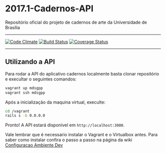 # 2017.1-Cadernos-API
 Repositório oficial do projeto de cadernos de arte da Universidade de Brasília

***

[![Code Climate](https://codeclimate.com/github/fga-gpp-mds/2017.1-Cadernos-API/badges/gpa.svg)](https://codeclimate.com/github/fga-gpp-mds/2017.1-Cadernos-API)
[![Build Status](https://travis-ci.org/fga-gpp-mds/2017.1-Cadernos-API.svg?branch=homolog)](https://travis-ci.org/fga-gpp-mds/2017.1-Cadernos-API)
[![Coverage Status](https://coveralls.io/repos/github/fga-gpp-mds/2017.1-Cadernos-API/badge.svg?branch=homolog)](https://coveralls.io/github/fga-gpp-mds/2017.1-Cadernos-API?branch=master)


***

## Utilizando a API

Para rodar a API do aplicativo cadernos localmente basta clonar repositório e execultar
o seguintes comandos:

```bash
vagrant up mdsgpp
vagrant ssh mdsgpp
```

Após a inicialização da maquina virtual, execulte:

```bash
cd /vagrant
rails s -b 0.0.0.0
```

Pronto! A API estará disponível em `http://localhost:3000`.

Vale lembrar que é necessario instalar o Vagrant e o Virtualbox antes. Para saber como instalar
confira o passo a passo na página da wiki [Configuracao Ambiente Dev](https://github.com/fga-gpp-mds/2017.1-Cadernos-API/wiki/Configuracao-Ambiente-Dev#vagrant-e-virtualboxt)
